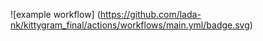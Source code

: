 ![example workflow]
(https://github.com/lada-nk/kittygram_final/actions/workflows/main.yml/badge.svg)